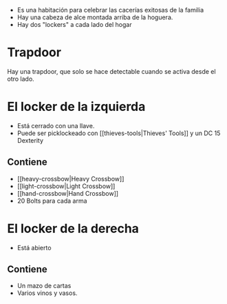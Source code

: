 - Es una habitación para celebrar las cacerías exitosas de la familia
- Hay una cabeza de alce montada arriba de la hoguera.
- Hay dos "lockers" a cada lado del hogar

# Trapdoor
Hay una trapdoor, que solo se hace detectable cuando se activa desde el otro lado.

# El locker de la izquierda
- Está cerrado con una llave.
- Puede ser picklockeado con [[thieves-tools|Thieves' Tools]] y un DC 15 Dexterity
## Contiene
- [[heavy-crossbow|Heavy Crossbow]]
- [[light-crossbow|Light Crossbow]]
- [[hand-crossbow|Hand Crossbow]]
- 20 Bolts para cada arma

# El locker de la derecha
- Está abierto
## Contiene
- Un mazo de cartas
- Varios vinos y vasos.
